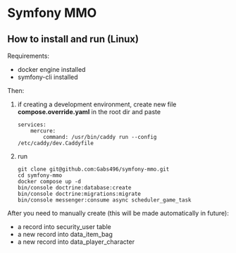 # Symfony MMO

## How to install and run (Linux)

Requirements:

- docker engine installed
- symfony-cli installed

Then:

1. if creating a development environment, create new file **compose.override.yaml** in the root dir and paste
    ```
    services:
        mercure:
            command: /usr/bin/caddy run --config /etc/caddy/dev.Caddyfile
    ```

2. run

    ```
    git clone git@github.com:Gabs496/symfony-mmo.git
    cd symfony-mmo
    docker compose up -d
    bin/console doctrine:database:create
    bin/console doctrine:migrations:migrate
    bin/console messenger:consume async scheduler_game_task
    ```

After you need to manually create (this will be made automatically in future):

- a record into security_user table
- a new record into data_item_bag
- a new record into data_player_character
